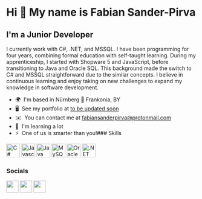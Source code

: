 Hi 👋 My name is Fabian Sander-Pirva
====================================

I'm a Junior Developer
----------------------

I currently work with C#, .NET, and MSSQL. I have been programming for four years, combining formal education with self-taught learning. During my apprenticeship, I started with Shopware 5 and JavaScript, before transitioning to Java and Oracle SQL. This background made the switch to C# and MSSQL straightforward due to the similar concepts. I believe in continuous learning and enjoy taking on new challenges to expand my knowledge in software development.

*   🌍  I'm based in Nürnberg 📍 Frankonia, BY
*   🖥️  See my portfolio at [to be updated soon](http://fabiansanderpirva.de)
*   ✉️  You can contact me at [fabiansanderpirva@protonmail.com](mailto:fabiansanderpirva@protonmail.com)
*   🧠  I'm learning a lot
*   ⚡  One of us is smarter than you!### Skills

<p align="left">
  <a href="https://docs.microsoft.com/en-us/dotnet/csharp/" target="_blank" rel="noreferrer"><img src="https://raw.githubusercontent.com/danielcranney/readme-generator/main/public/icons/skills/csharp-colored.svg" width="36" height="36" alt="C#" /></a>
  <a href="https://developer.mozilla.org/en-US/docs/Web/JavaScript" target="_blank" rel="noreferrer"><img src="https://raw.githubusercontent.com/danielcranney/readme-generator/main/public/icons/skills/javascript-colored.svg" width="36" height="36" alt="Javascript" /></a>
  <a href="https://www.oracle.com/java/" target="_blank" rel="noreferrer"><img src="https://raw.githubusercontent.com/danielcranney/readme-generator/main/public/icons/skills/java-colored.svg" width="36" height="36" alt="Java" /></a>
  <a href="https://www.mysql.com/" target="_blank" rel="noreferrer"><img src="https://raw.githubusercontent.com/danielcranney/readme-generator/main/public/icons/skills/mysql-colored.svg" width="36" height="36" alt="MySQL" /></a>
  <a href="https://www.oracle.com/uk/index.html" target="_blank" rel="noreferrer"><img src="https://raw.githubusercontent.com/danielcranney/readme-generator/main/public/icons/skills/oracle-colored.svg" width="36" height="36" alt="Oracle" /></a>
  <a href="https://dotnet.microsoft.com/en-us/" target="_blank" rel="noreferrer"><img src="https://raw.githubusercontent.com/danielcranney/readme-generator/main/public/icons/skills/dot-net-colored.svg" width="36" height="36" alt=".NET" /></a>
</p>
                    
### Socials
                  
                  
<p align="left">
<a href="https://www.dev.to/fabiancdx" target="_blank" rel="noreferrer"><img src="https://raw.githubusercontent.com/danielcranney/readme-generator/main/public/icons/socials/devdotto-dark.svg" width="32" height="32" /></a>
<a href="https://www.github.com/FabianCdx" target="_blank" rel="noreferrer"><img src="https://raw.githubusercontent.com/danielcranney/readme-generator/main/public/icons/socials/github-dark.svg" width="32" height="32" /></a>
<a href="https://www.stackoverflow.com/users/fabiancdx" target="_blank" rel="noreferrer"><img src="https://raw.githubusercontent.com/danielcranney/readme-generator/main/public/icons/socials/stackoverflow.svg" width="32" height="32" /></a>
</p>
